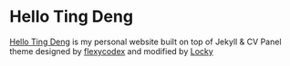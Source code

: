 # Hello Ting Deng 

[Hello Ting Deng](https://hellotingdeng.com/) is my personal website built on top of Jekyll & CV Panel theme designed by [flexycodex](https://themeforest.net/item/flexyvcard-responsive-vcard-template-/7158750) and modified by [Locky](https://github.com/junlulocky)

